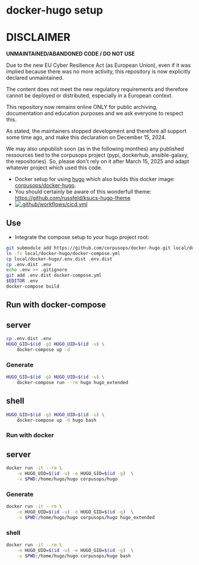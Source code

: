 # docker-hugo setup

DISCLAIMER
============

**UNMAINTAINED/ABANDONED CODE / DO NOT USE**

Due to the new EU Cyber Resilience Act (as European Union), even if it was implied because there was no more activity, this repository is now explicitly declared unmaintained.

The content does not meet the new regulatory requirements and therefore cannot be deployed or distributed, especially in a European context.

This repository now remains online ONLY for public archiving, documentation and education purposes and we ask everyone to respect this.

As stated, the maintainers stopped development and therefore all support some time ago, and make this declaration on December 15, 2024.

We may also unpublish soon (as in the following monthes) any published ressources tied to the corpusops project (pypi, dockerhub, ansible-galaxy, the repositories).
So, please don't rely on it after March 15, 2025 and adapt whatever project which used this code.



- Docker setup for using [hugo](https://gohugo.io/) which also builds this docker image: [corpusops/docker-hugo](https://hub.docker.com/repository/docker/corpusops/hugo/).
- You should certainly be aware of this wonderfull theme: https://github.com/russfeld/ksucs-hugo-theme
- [![.github/workflows/cicd.yml](https://github.com/corpusops/docker-hugo/workflows/.github/workflows/cicd.yml/badge.svg?branch=main)](https://github.com/corpusops/docker-hugo/actions?query=workflow%3A.github%2Fworkflows%2Fcicd.yml+branch%3Amain)

## Use
- Integrate the compose setup to your hugo project root:

```sh
git submodule add https://github.com/corpusops/docker-hugo.git local/docker-hugo
ln -fs local/docker-hugo/docker-compose.yml
cp local/docker-hugo/.env.dist .env.dist
cp .env.dist .env
echo .env >> .gitignore
git add .env.dist docker-compose.yml
$EDITOR .env
docker-compose build
```

## Run with docker-compose
## server
```sh
cp .env.dist .env
HUGO_GID=$(id -g) HUGO_UID=$(id -u) \
    docker-compose up -d
```

### Generate
```sh
HUGO_GID=$(id -g) HUGO_UID=$(id -u) \
    docker-compose run --rm hugo hugo_extended
```

## shell
```sh
HUGO_GID=$(id -g) HUGO_UID=$(id -u) \
    docker-compose up -d hugo bash
```

### Run with docker
## server
```sh
docker run -it --rm \
	-e HUGO_UID=$(id -u) -e HUGO_GID=$(id -g)  \
	-v $PWD:/home/hugo/hugo corpusops/hugo
```

### Generate
```sh
docker run -it --rm \
	-e HUGO_UID=$(id -u) -e HUGO_GID=$(id -g)  \
	-v $PWD:/home/hugo/hugo corpusops/hugo hugo_extended
```

### shell
```sh
docker run -it --rm \
	-e HUGO_UID=$(id -u) -e HUGO_GID=$(id -g)  \
	-v $PWD:/home/hugo/hugo corpusops/hugo bash
```
